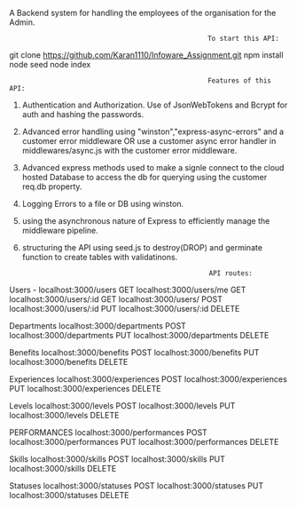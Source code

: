 A Backend system for handling the employees of the organisation for the Admin.

                                                      To start this API:

git clone https://github.com/Karan1110/Infoware_Assignment.git
npm install
node seed
node index

                                                      Features of this API: 

1. Authentication and Authorization. Use of JsonWebTokens and Bcrypt for auth and hashing the passwords.

2. Advanced error handling using "winston","express-async-errors" and a customer error middleware 
                                                OR
   use a customer async error handler in middlewares/async.js with the customer error middleware.

3. Advanced express methods used to make a signle connect to the cloud hosted Database to access the db for 
   querying using the customer req.db property.

4. Logging Errors to a file or DB using winston.

5. using the asynchronous nature of Express to efficiently manage the middleware pipeline.

6. structuring the API using seed.js to destroy(DROP) and germinate function to create tables with validatinons.

                                                      API routes:

Users - 
localhost:3000/users GET
localhost:3000/users/me GET
localhost:3000/users/:id GET
localhost:3000/users/ POST
localhost:3000/users/:id PUT
localhost:3000/users/:id DELETE 

Departments 
localhost:3000/departments POST
localhost:3000/departments PUT
localhost:3000/departments DELETE

Benefits
localhost:3000/benefits POST
localhost:3000/benefits PUT
localhost:3000/benefits DELETE

Experiences
localhost:3000/experiences POST
localhost:3000/experiences PUT
localhost:3000/experiences DELETE

Levels
localhost:3000/levels POST
localhost:3000/levels PUT
localhost:3000/levels DELETE

PERFORMANCES
localhost:3000/performances POST
localhost:3000/performances PUT
localhost:3000/performances DELETE

Skills
localhost:3000/skills POST
localhost:3000/skills PUT
localhost:3000/skills DELETE

Statuses
localhost:3000/statuses POST
localhost:3000/statuses PUT
localhost:3000/statuses DELETE